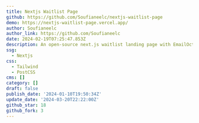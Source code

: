 ```yaml
---
title: Nextjs Waitlist Page
github: https://github.com/Soufianeelc/nextjs-waitlist-page
demo: https://nextjs-waitlist-page.vercel.app/
author: Soufianeelc
author_link: https://github.com/Soufianeelc
date: 2024-02-19T07:25:47.853Z
description: An open-source next.js waitlist landing page with EmailOctopus API
ssg:
  - Nextjs
css:
  - Tailwind
  - PostCSS
cms: []
category: []
draft: false
publish_date: '2024-01-10T19:50:34Z'
update_date: '2024-03-20T22:22:00Z'
github_star: 18
github_fork: 3
---
```

